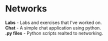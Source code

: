 # Networks

**Labs** - Labs and exercises that I've worked on.  
**Chat** - A simple chat application using python.  
**.py files** - Python scripts realted to networking. 
